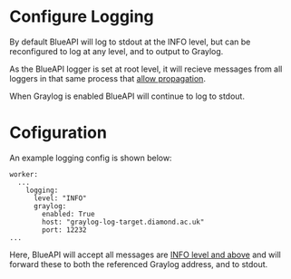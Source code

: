 
# Configure Logging

By default BlueAPI will log to stdout at the INFO level, but can be reconfigured to log at any level, and to output to Graylog.

As the BlueAPI logger is set at root level, it will recieve messages from all loggers in that same process that [allow propagation](https://docs.python.org/3/library/logging.html#logging.Logger.propagate).

When Graylog is enabled BlueAPI will continue to log to stdout.

# Cofiguration

An example logging config is shown below:
```...
worker:
  ...
    logging:
      level: "INFO"
      graylog:
        enabled: True
        host: "graylog-log-target.diamond.ac.uk"
        port: 12232
...
```

Here, BlueAPI will accept all messages are [INFO level and above](https://docs.python.org/3/library/logging.html#logging-levels) and will forward these to both the referenced Graylog address, and to stdout.
